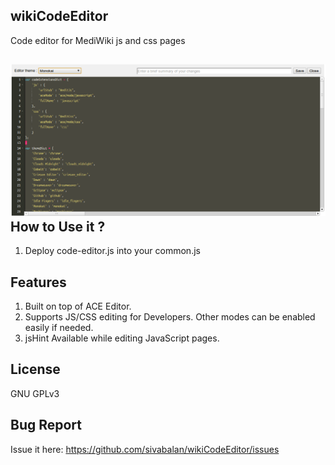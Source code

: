wikiCodeEditor
---------------

Code editor for MediWiki js and css pages

![Code Editor in Action](https://github.com/psibi/wikiCodeEditor/raw/gh-pages/images/snap1.png)
How to Use it ?
---------------
1. Deploy code-editor.js into your common.js

Features
---------
1. Built on top of ACE Editor.
2. Supports JS/CSS editing for Developers. Other modes can be enabled easily if needed.
3. jsHint Available while editing JavaScript pages.

License
-------
GNU GPLv3

Bug Report
-----------
Issue it here: https://github.com/sivabalan/wikiCodeEditor/issues

